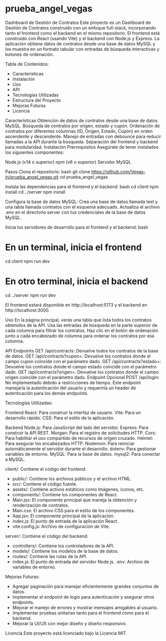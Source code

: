 # prueba_angel_vegas

Dashboard de Gestión de Contratos
Este proyecto es un Dashboard de Gestión de Contratos construido con un enfoque full-stack, incorporando tanto el frontend como el backend en el mismo repositorio. El frontend está construido con React (usando Vite) y el backend con Node.js y Express. La aplicación obtiene datos de contratos desde una base de datos MySQL y los muestra en un formato tabular con entradas de búsqueda interactivas y botones de ordenación.

Tabla de Contenidos:
- Características
- Instalación
- Uso
- API
- Tecnologías Utilizadas
- Estructura del Proyecto
- Mejoras Futuras
- Licencia
  
Características
Obtención de datos de contratos desde una base de datos MySQL.
Búsqueda de contratos por origen, estado y cupón.
Ordenación de contratos por diferentes columnas (ID, Origen, Estado, Cupón) en orden ascendente y descendente.
Manejo de entradas con debounce para reducir llamadas a la API durante la búsqueda.
Separación del frontend y backend para modularidad.
Instalación
Prerrequisitos
Asegúrate de tener instalados los siguientes componentes:

Node.js (v14 o superior)
npm (v6 o superior)
Servidor MySQL

Pasos
Clona el repositorio:
bash
git clone https://github.com/Vegas-in/prueba_angel_vegas.git
cd prueba_angel_vegas

Instala las dependencias para el frontend y el backend:
bash
cd client
npm install
cd ../server
npm install

Configura la base de datos MySQL:
Crea una base de datos llamada test y una tabla llamada contratos con el esquema adecuado.
Actualiza el archivo .env en el directorio server con tus credenciales de la base de datos MySQL.

Inicia los servidores de desarrollo para el frontend y el backend:
bash

# En un terminal, inicia el frontend
cd client
npm run dev

# En otro terminal, inicia el backend
cd ../server
npm run dev

El frontend estará disponible en http://localhost:5173 y el backend en http://localhost:3000.

Uso
En la página principal, verás una tabla que lista todos los contratos obtenidos de la API.
Usa las entradas de búsqueda en la parte superior de cada columna para filtrar los contratos.
Haz clic en el botón de ordenación junto a cada encabezado de columna para ordenar los contratos por esa columna.

API
Endpoints
GET /api/contracts: Devuelve todos los contratos de la base de datos.
GET /api/contracts?cupon=<cupon>: Devuelve los contratos donde el campo cupon coincide con el parámetro dado.
GET /api/contracts?estado=<estado>: Devuelve los contratos donde el campo estado coincide con el parámetro dado.
GET /api/contracts?origen=<origen>: Devuelve los contratos donde el campo origen coincide con el parámetro dado.
Endpoint Opcional
POST /api/login: No implementado debido a restricciones de tiempo. Este endpoint manejaría la autenticación del usuario y requeriría un header de autenticación para los demás endpoints.

Tecnologías Utilizadas:

Frontend
React: Para construir la interfaz de usuario.
Vite: Para un desarrollo rápido.
CSS: Para el estilo de la aplicación.

Backend
Node.js: Para JavaScript del lado del servidor.
Express: Para construir la API REST.
Morgan: Para el registro de solicitudes HTTP.
Cors: Para habilitar el uso compartido de recursos de origen cruzado.
Helmet: Para asegurar los encabezados HTTP.
Nodemon: Para reiniciar automáticamente el servidor durante el desarrollo.
dotenv: Para gestionar variables de entorno.
MySQL: Para la base de datos.
mysql2: Para conectar a MySQL.



client/: Contiene el código del frontend.
 - public/: Contiene los archivos públicos y el archivo HTML.
 - src/: Contiene el código fuente.
  - assets/: Contiene activos estáticos como imágenes, iconos, etc.
  - components/: Contiene los componentes de React.
   - Main.jsx: El componente principal que maneja la obtención y renderización de contratos.
   - Main.css: El archivo CSS para el estilo de los componentes.
 - App.jsx: El componente principal de la aplicación.
 - index.js: El punto de entrada de la aplicación React.
 - vite.config.js: Archivo de configuración de Vite.
  
server/: Contiene el código del backend.
- controllers/: Contiene los controladores de la API.
- models/: Contiene los modelos de la base de datos.
- routes/: Contiene las rutas de la API.
- index.js: El punto de entrada del servidor Node.js.
.env: Archivo de variables de entorno.

Mejoras Futuras:

- Agregar paginación para manejar eficientemente grandes conjuntos de datos.
- Implementar el endpoint de login para autenticación y asegurar otros endpoints.
- Mejorar el manejo de errores y mostrar mensajes amigables al usuario.
- Implementar pruebas unitarias tanto para el frontend como para el backend.
- Mejorar la UI/UX con mejor diseño y diseño responsivo.

Licencia
Este proyecto está licenciado bajo la Licencia MIT.
